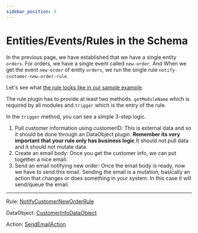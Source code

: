 ```yaml
---
sidebar_position: 3
---
```

# Entities/Events/Rules in the Schema

In the previous page, we have established that we have a single entity `orders`. For orders, we have a single event called `new-order`. And
When we get the event `new-order` of entity `orders`, we run the single rule `notify-customer-new-order-rule`.

Let's see what [the rule looks like in our sample example](https://github.com/ralphv/gallifrey-rules-sample/blob/main/src/modules/plugins/rules/NotifyCustomerNewOrderRule.ts#L16).

The rule plugin has to provide at least two methods. `getModuleName` which is required by all modules and
`trigger` which is the entry of the rule. 

In the `trigger` method, you can see a simple 3-step logic.

1. Pull customer information using customerID: This is external data and so it should be done through
    an DataObject plugin. **Remember its very important that your rule only has business logic** It should not pull data and it should not mutate data. 
2. Create an email body: Once you get the customer info, we can put together a nice email.
3. Send an email notifying new order: Once the email body is ready, now we have to send this email.
Sending the email is a mutation, basically an action that changes or does something in your system. In this case
it will send/queue the email.

___

Rule: [NotifyCustomerNewOrderRule](https://github.com/ralphv/gallifrey-rules-sample/blob/main/src/modules/plugins/rules/NotifyCustomerNewOrderRule.ts#L16)

DataObject: [CustomerInfoDataObject](https://github.com/ralphv/gallifrey-rules-sample/blob/main/src/modules/plugins/data-objects/CustomerInfoDataObject.ts#L13)

Action: [SendEmailAction](https://github.com/ralphv/gallifrey-rules-sample/blob/main/src/modules/plugins/actions/SendEmailAction.ts#L13)


